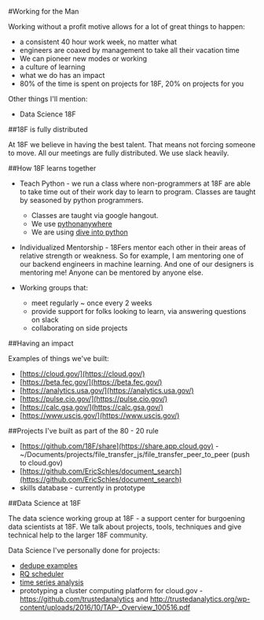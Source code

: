 #Working for the Man

Working without a profit motive allows for a lot of great things to happen:

* a consistent 40 hour work week, no matter what
* engineers are coaxed by management to take all their vacation time
* We can pioneer new modes or working
* a culture of learning
* what we do has an impact
* 80% of the time is spent on projects for 18F, 20% on projects for you

Other things I'll mention:
* Data Science 18F

##18F is fully distributed

At 18F we believe in having the best talent.  That means not forcing someone to move. All our meetings are fully distributed.  We use slack heavily.     

##How 18F learns together

* Teach Python - we run a class where non-programmers at 18F are able to take time out of their work day to learn to program.  Classes are taught by seasoned by python programmers.
	* Classes are taught via google hangout.  
	* We use [pythonanywhere](https://www.pythonanywhere.com/)
	* We are using [dive into python](http://diveintopython3.net/)

* Individualized Mentorship - 18Fers mentor each other in their areas of relative strength or weakness.  So for example, I am mentoring one of our backend engineers in machine learning. And one of our designers is mentoring me!  Anyone can be mentored by anyone else.

* Working groups that:
	* meet regularly ~ once every 2 weeks
	* provide support for folks looking to learn, via answering questions on slack
	* collaborating on side projects

##Having an impact

Examples of things we've built:

* [https://cloud.gov/](https://cloud.gov/)
* [https://beta.fec.gov/](https://beta.fec.gov/)
* [https://analytics.usa.gov/](https://analytics.usa.gov/)  
* [https://pulse.cio.gov/](https://pulse.cio.gov/) 
* [https://calc.gsa.gov/](https://calc.gsa.gov/)
* [https://www.uscis.gov/](https://www.uscis.gov/)

##Projects I've built as part of the 80 - 20 rule

* [https://github.com/18F/share](https://share.app.cloud.gov) - ~/Documents/projects/file_transfer_js/file_transfer_peer_to_peer (push to cloud.gov)
* [https://github.com/EricSchles/document_search](https://github.com/EricSchles/document_search)
* skills database - currently in prototype

##Data Science at 18F

The data science working group at 18F - a support center for burgoening data scientists at 18F.  We talk about projects, tools, techniques and give technical help to the larger 18F community.

Data Science I've personally done for projects:
* [dedupe examples](https://github.com/EricSchles/dedupe_examples)
* [RQ scheduler](https://github.com/EricSchles/simple_rq_scheduler)
* [time series analysis](https://github.com/18F/calc/blob/data_analysis/data_analysis/timeseries_analysis_of_prices.py)
* prototyping a cluster computing platform for cloud.gov - https://github.com/trustedanalytics and http://trustedanalytics.org/wp-content/uploads/2016/10/TAP-_Overview_100516.pdf

